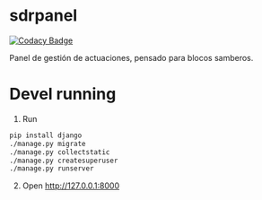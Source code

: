 # sdrpanel

[![Codacy Badge](https://api.codacy.com/project/badge/Grade/0f5086f247974a8f98c9a590905b23b4)](https://app.codacy.com/app/xkill/sdrpanel?utm_source=github.com&utm_medium=referral&utm_content=SambaDaRua/sdrpanel&utm_campaign=Badge_Grade_Settings)

Panel de gestión de actuaciones, pensado para blocos samberos.

# Devel running

1. Run

```bash
pip install django
./manage.py migrate
./manage.py collectstatic
./manage.py createsuperuser
./manage.py runserver
```

2. Open http://127.0.0.1:8000
